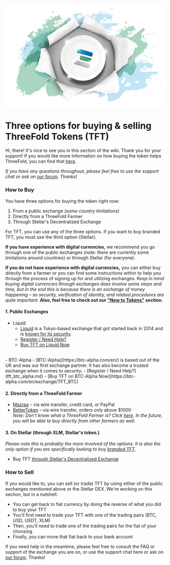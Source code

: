 ![](./img/tftexplo.png)

# Three options for buying & selling ThreeFold Tokens (TFT)

Hi, there! It's nice to see you in this section of the wiki. Thank you for your support! If you would like more information on how buying the token helps ThreeFold, you can find that [here](tdeoverview.md).

*If you have any questions throughout, please feel free to use the support chat or ask on [our forum](https://forum.threefold.io). Thanks!*

### How to Buy

You have three options for buying the token right now:

1. From a public exchange *(some country limitations)*
2. Directly from a ThreeFold Farmer
3. Through Stellar's Decentralized Exchange

For TFT, you can use any of the three options. If you want to buy branded TFT, you must use the third option (Stellar).

**If you have experience with digital currencies,** we recommend you go through one of the public exchanges (note: there are currently some limitations around countries) or through Stellar (for everyone).

**If you do not have experience with digital currencies,** you can either buy directly from a farmer or you can find some instructions within to help you through the process of signing up for and utilizing exchanges. *Keep in mind buying digital currencies through exchanges does involve some steps and time, but in the end this is because there is an exchange of money happening – so security, verification of identity, and related procedures are quite important.* **Also, feel free to check out our ["New to Tokens"](newtotokens.md) section.**

#### 1. Public Exchanges

- Liquid
    - [Liquid](https://www.liquid.com/) is a Tokyo-based exchange that got started back in 2014 and is [known for its security](https://hackernoon.com/innovation-in-the-crypto-exchange-space-zf6vp348f).
    - [Register / Need Help?](tft_liquid.md)
    - [Buy TFT on Liquid Now](https://app.liquid.com/exchange/TFTBTC)
<br />
- BTC-Alpha
    - [BTC-Alpha](https://btc-alpha.com/en/) is based out of the UK and was our first exchange partner. It has also become a trusted exchange when it comes to security.
    - [Register / Need Help?](tft_btc_alpha.md)
    - [Buy TFT on BTC-Alpha Now](https://btc-alpha.com/en/exchange/TFT_BTC)

#### 2. Directly from a ThreeFold Farmer
- [Mazraa](tft_mazraa.md) – via wire transfer, credit card, or PayPal
- [BetterToken](tft_bettertoken.md) – via wire transfer, orders only above $1000 <br />
    _Note: Don't know what a ThreeFold Farmer is? Click [here](what_is_a_farmer.md). In the future, you will be able to buy directly from other farmers as well._

#### 3. On Stellar (through XLM, Stellar's token.)
_Please note this is probably the more involved of the options. It is also the only option if you are specifically looking to buy [branded TFT](tdeoverview.md)._

- Buy TFT [through Stellar's Decentralized Exchange](stellardexprocess.md)

### How to Sell

If you would like to, you can sell (or trade) TFT by using either of the public exchanges mentioned above or the Stellar DEX. We're working on this section, but in a nutshell:

- You can get back to fiat currency by doing the reverse of what you did to buy your TFT
- You'll first need to trade your TFT with one of the trading pairs (BTC, USD, USDT, XLM)
- Then, you'll need to trade one of the trading pairs for the fiat of your choosing
- Finally, you can move that fiat back to your bank account

If you need help in the meantime, please feel free to consult the FAQ or support of the exchange you are on, or use the support chat here or ask on [our forum](https://forum.threefold.io). Thanks!